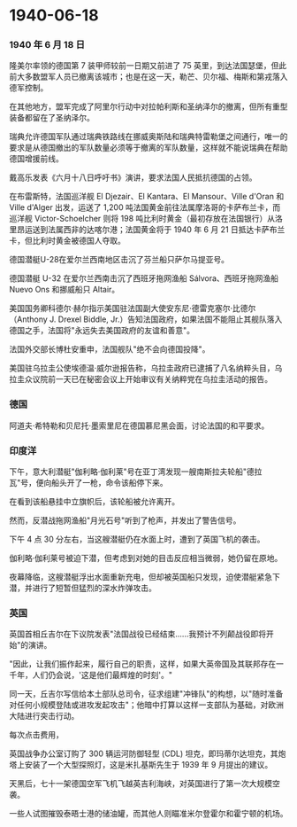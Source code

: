 # 1940-06-18

### 1940 年 6 月 18 日

隆美尔率领的德国第 7 装甲师较前一日期又前进了 75
英里，到达法国瑟堡，但此前大多数盟军人员已撤离该城市；也是在这一天，勒芒、贝尔福、梅斯和第戎落入德军控制。

在其他地方，盟军完成了阿里尔行动中对拉帕利斯和圣纳泽尔的撤离，但所有重型装备都留在了圣纳泽尔。

瑞典允许德国军队通过瑞典铁路线在挪威奥斯陆和瑞典特雷勒堡之间通行，唯一的要求是从德国撤出的军队数量必须等于撤离的军队数量，这样就不能说瑞典在帮助德国增援前线。

戴高乐发表《六月十八日呼吁书》演讲，要求法国人民抵抗德国的占领。

在布雷斯特，法国巡洋舰 El Djezair、El Kantara、El Mansour、Ville d\'Oran
和 Ville d\'Alger 出发，运送了 1,200
吨法国黄金前往法属摩洛哥的卡萨布兰卡，而巡洋舰 Victor-Schoelcher 则将
198
吨比利时黄金（最初存放在法国银行）从洛里昂运送到法属西非的达喀尔港；法国黄金将于
1940 年 6 月 21 日抵达卡萨布兰卡，但比利时黄金被德国人夺取。

德国潜艇U-28在爱尔兰西南地区击沉了芬兰船只萨尔马提亚号。

德国潜艇 U-32 在爱尔兰西南击沉了西班牙拖网渔船 Sálvora、西班牙拖网渔船
Nuevo Ons 和挪威船只 Altair。

美国国务卿科德尔·赫尔指示美国驻法国副大使安东尼·德雷克塞尔·比德尔（Anthony
J. Drexel Biddle,
Jr.）告知法国政府，如果法国不能阻止其舰队落入德国之手，法国将"永远失去美国政府的友谊和善意"。

法国外交部长博杜安重申，法国舰队"绝不会向德国投降"。

美国驻乌拉圭公使埃德温·威尔逊报告称，乌拉圭政府已逮捕了八名纳粹头目，乌拉圭众议院前一天已在秘密会议上开始审议有关纳粹党在乌拉圭活动的报告。

### 德国

阿道夫·希特勒和贝尼托·墨索里尼在德国慕尼黑会面，讨论法国的和平要求。

### 印度洋

下午，意大利潜艇"伽利略·伽利莱"号在亚丁湾发现一艘南斯拉夫轮船"德拉瓦"号，便向船头开了一枪，命令该船停下来。

在看到该船悬挂中立旗帜后，该轮船被允许离开。

然而，反潜战拖网渔船"月光石号"听到了枪声，并发出了警告信号。

下午 4 点 30 分左右，当这艘潜艇仍在水面上时，遭到了英国飞机的袭击。

伽利略·伽利莱号被迫下潜，但考虑到对她的目击反应相当微弱，她仍留在原地。

夜幕降临，这艘潜艇浮出水面重新充电，但却被英国船只发现，迫使潜艇紧急下潜，并进行了短暂但猛烈的深水炸弹攻击。

### 英国

英国首相丘吉尔在下议院发表"法国战役已经结束......我预计不列颠战役即将开始"的演讲。

"因此，让我们振作起来，履行自己的职责，这样，如果大英帝国及其联邦存在一千年，人们仍会说，'这是他们最辉煌的时刻'。"

同一天，丘吉尔写信给本土部队总司令，征求组建"冲锋队"的构想，以"随时准备对任何小规模登陆或进攻发起攻击"；他暗中打算以这样一支部队为基础，对欧洲大陆进行突击行动。

每次点击费用，

英国战争办公室订购了 300 辆运河防御轻型 (CDL)
坦克，即玛蒂尔达坦克，其炮塔上安装了一个大型探照灯，这是米扎基斯先生于
1939 年 9 月提出的建议。

天黑后，七十一架德国空军飞机飞越英吉利海峡，对英国进行了第一次大规模空袭。

一些人试图摧毁泰晤士港的储油罐，而其他人则瞄准米尔登霍尔和霍宁顿的机场。
